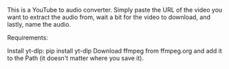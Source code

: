 This is a YouTube to audio converter.
Simply paste the URL of the video you want to extract the audio from,
wait a bit for the video to download, and lastly, name the audio.

Requirements:

Install yt-dlp: pip install yt-dlp
Download ffmpeg from ffmpeg.org and add it to the Path (it doesn't matter where you save it).

